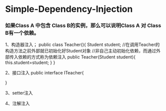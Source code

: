 # Simple-Dependency-Injection

### 如果Class A 中包含 Class B的实例，那么可以说明Class A 对 Class B有一个依赖。

1、构造器注入；
       public class Teacher(){
          Student student;
          //在调用Teacher的构造方法之前外部就已初始化好Student对象
          //非自己主动初始化依赖，而通过外部传入依赖的方式称为依赖注入
          public Teacher(Student student){
            this.student=student;
          }
        }
        
2、接口注入
public interface ITeacher{
  
}

3、setter注入

4、注解注入
